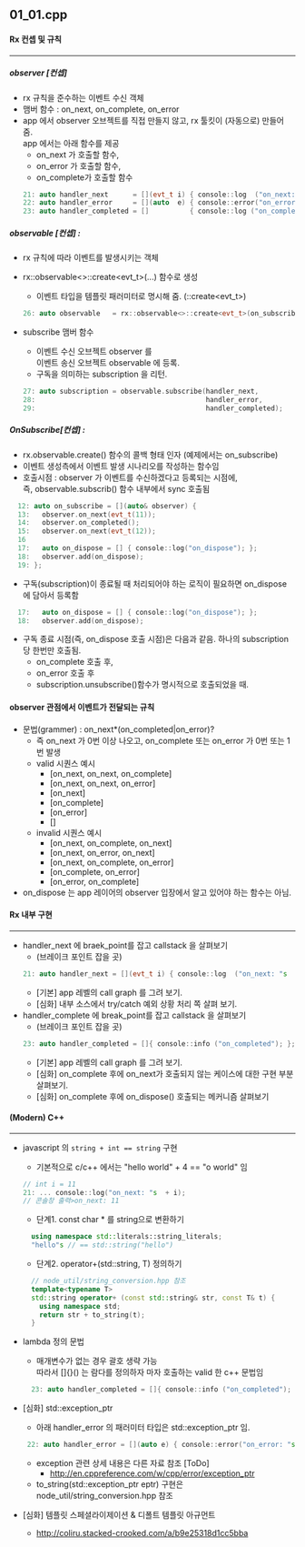 ## 01_01.cpp
#### Rx 컨셉 및 규칙 
----------------
##### observer [컨셉] 
* rx 규칙을 준수하는 이벤트 수신 객체
* 맴버 함수 : on_next, on_complete, on_error 
* app 에서 observer 오브젝트를 직접 만들지 않고, rx 툴킷이 (자동으로) 만들어 줌.  
  app 에서는 아래 함수를 제공  
  * on_next 가 호출할 함수,  
  * on_error 가 호출할 함수,  
  * on_complete가 호출할 함수
  ```cpp
  21: auto handler_next      = [](evt_t i) { console::log  ("on_next: "s  + i); };
  22: auto handler_error     = [](auto  e) { console::error("on_error: "s + e); };
  23: auto handler_completed = []          { console::log ("on_completed");     };
  ```

##### observable [컨셉] : 
* rx 규칙에 따라 이벤트를 발생시키는 객체
* rx::observable<>::create<evt_t>(...) 함수로 생성
  * 이벤트 타입을 템플릿 패러미터로 명시해 줌. (::create<evt_t>)
  ```cpp
  26: auto observable   = rx::observable<>::create<evt_t>(on_subscribe)
  ```
  
* subscribe 맴버 함수
  * 이벤트 수신 오브젝트 observer 를  
     이벤트 송신 오브젝트 observable 에 등록.
  * 구독을 의미하는 subscription 을 리턴.
  ```cpp
  27: auto subscription = observable.subscribe(handler_next,
  28:                                          handler_error,
  29:                                          handler_completed);
  ```


##### OnSubscribe[컨셉] :
* rx.observable.create() 함수의 콜백 형태 인자 (예제에서는 on_subscribe)
* 이벤트 생성측에서 이벤트 발생 시나리오를 작성하는 함수임
* 호출시점 : observer 가 이벤트를 수신하겠다고 등록되는 시점에,  
  즉, observable.subscrib() 함수 내부에서 sync 호출됨
```cpp
  12: auto on_subscribe = [](auto& observer) {
  13:   observer.on_next(evt_t(11));
  14:   observer.on_completed();
  15:   observer.on_next(evt_t(12));
  16
  17:   auto on_dispose = [] { console::log("on_dispose"); };
  18:   observer.add(on_dispose);
  19: };
```
* 구독(subscription)이 종료될 때 처리되어야 하는 로직이 필요하면 on_dispose 에 담아서 등록함
```cpp
  17:   auto on_dispose = [] { console::log("on_dispose"); };
  18:   observer.add(on_dispose); 
```    
  * 구독 종료 시점(즉, on_dispose 호출 시점)은 다음과 같음. 하나의 subscription 당 한번만 호출됨.
    *  on_complete 호출 후, 
    *  on_error 호출 후
    *  subscription.unsubscribe()함수가 명시적으로 호출되었을 때.

#### observer 관점에서 이벤트가 전달되는 규칙
* 문법(grammer) : on_next*(on_completed|on_error)?
  * 즉 on_next 가 0번 이상 나오고,  on_complete 또는 on_error 가 0번 또는 1번 발생
  * valid 시퀀스 예시
    * [on_next, on_next, on_complete]
    * [on_next, on_next, on_error]
    * [on_next]
    * [on_complete]
    * [on_error]
    * []
  * invalid 시퀀스 예시
    * [on_next, on_complete, on_next]
    * [on_next, on_error,    on_next]
    * [on_next, on_complete, on_error]
    * [on_complete, on_error]
    * [on_error, on_complete]
* on_dispose 는
  app 레이어의 observer 입장에서 알고 있어야 하는 함수는 아님.

  
#### Rx 내부 구현
----------------
* handler_next 에 braek_point를 잡고 callstack 을 살펴보기
  * (브레이크 포인트 잡을 곳)
  ```cpp
  21: auto handler_next = [](evt_t i) { console::log  ("on_next: "s  + i); };
  ```
  * [기본] app 레벨의  call graph 를 그려 보기.
  * [심화] 내부 소스에서 try/catch 예외 상황 처리 쪽 살펴 보기.
* handler_complete 에 break_point를 잡고 callstack 을 살펴보기
  * (브레이크 포인트 잡을 곳)
  ```cpp
  23: auto handler_completed = []{ console::info ("on_completed"); };
  ```
  * [기본] app 레벨의 call graph 를 그려 보기.
  * [심화] on_complete 후에 on_next가 호출되지 않는 케이스에 대한 구현 부분 살펴보기. 
  * [심화] on_complete 후에 on_dispose() 호출되는 메커니즘 살펴보기

#### (Modern) C++
----------------
* javascript 의 ``string + int == string``  구현
  * 기본적으로 c/c++ 에서는 "hello world" + 4 == "o world"  임
  ```cpp
  // int i = 11
  21: ... console::log("on_next: "s  + i);
  // 콘솔창 출력>on_next: 11
  ```
  * 단계1. const char * 를 string으로 변환하기
  ```cpp
    using namespace std::literals::string_literals;
    "hello"s // == std::string("hello")
   ```
  * 단계2. operator+(std::string, T) 정의하기
  ```cpp
    // node_util/string_conversion.hpp 참조
    template<typename T>
    std::string operator+ (const std::string& str, const T& t) {
      using namespace std;
      return str + to_string(t);
    }
  ```
* lambda 정의 문법
  * 매개변수가 없는 경우 괄호 생략 가능  
    따라서  []{}() 는 람다를 정의하자 마자 호출하는 valid 한 c++ 문법임
  ```cpp
    23: auto handler_completed = []{ console::info ("on_completed"); };
  ```

* [심화] std::exception_ptr
  * 아래 handler_error 의 패러미터 타입은 std::exception_ptr 임.
  ```cpp
   22: auto handler_error = [](auto e) { console::error("on_error: "s + e); };
  ```
  * exception 관련 상세 내용은 다른 자료 참조 [ToDo]
    * http://en.cppreference.com/w/cpp/error/exception_ptr 
  * to_string(std::exception_ptr eptr) 구현은 
    node_util/string_conversion.hpp 참조  

* [심화] 템플릿 스페셜라이제이션 & 디폴트 템플릿 아규먼트
  * http://coliru.stacked-crooked.com/a/b9e25318d1cc5bba
  ```cpp
  
  ```
